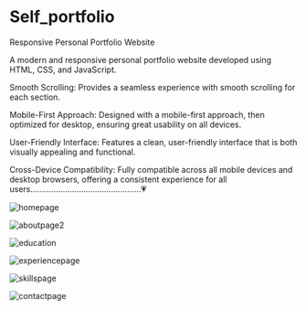 # Self_portfolio

Responsive Personal Portfolio Website

A modern and responsive personal portfolio website developed using HTML, CSS, and JavaScript.

Smooth Scrolling: Provides a seamless experience with smooth scrolling for each section.

Mobile-First Approach: Designed with a mobile-first approach, then optimized for desktop, ensuring great usability on all devices.

User-Friendly Interface: Features a clean, user-friendly interface that is both visually appealing and functional.

Cross-Device Compatibility: Fully compatible across all mobile devices and desktop browsers,
offering a consistent experience for all users................................................💗


![homepage](https://github.com/user-attachments/assets/66092a99-39ad-4fea-bd9a-4f8690ae3d87)


![aboutpage2](https://github.com/user-attachments/assets/bf1f20bb-c7d2-41cf-ae7e-59ad30d5067e)


![education ](https://github.com/user-attachments/assets/9c3fa61c-e5aa-4995-b1ab-d8c152d98b27)


![experiencepage ](https://github.com/user-attachments/assets/cea5eefb-fa5e-46ac-bbbb-5c40275314ba)


![skillspage](https://github.com/user-attachments/assets/1be3a4a5-257a-4016-bf3b-d745f5bf7f3b)


![contactpage](https://github.com/user-attachments/assets/05e0e7c2-e0ee-4058-aab4-c7c15ba71924)

